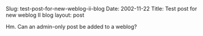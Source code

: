 Slug: test-post-for-new-weblog-ii-blog
Date: 2002-11-22
Title: Test post for new weblog II blog
layout: post

Hm. Can an admin-only post be added to a weblog?
